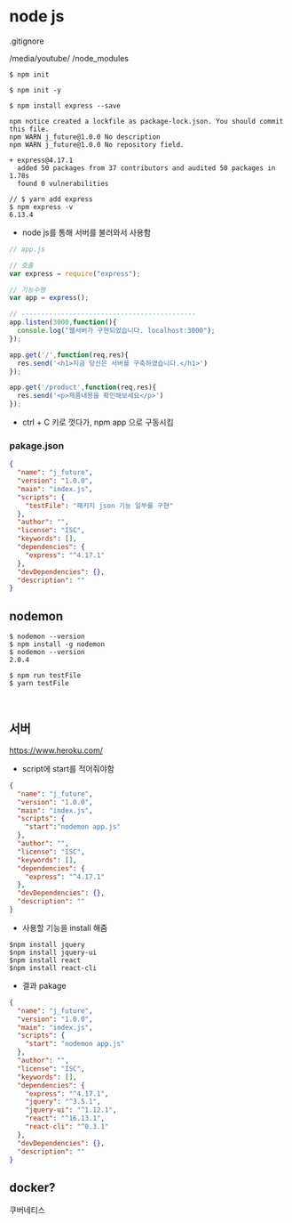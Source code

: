 # node js



.gitignore

/media/youtube/
/node_modules

```shell
$ npm init 

$ npm init -y

$ npm install express --save

npm notice created a lockfile as package-lock.json. You should commit this file.
npm WARN j_future@1.0.0 No description
npm WARN j_future@1.0.0 No repository field.

+ express@4.17.1
  added 50 packages from 37 contributors and audited 50 packages in 1.78s
  found 0 vulnerabilities
  
// $ yarn add express
$ npm express -v
6.13.4
```



- node js를 통해 서버를 불러와서 사용함

```js
// app.js

// 호출
var express = require("express");

// 기능수행
var app = express();

// --------------------------------------------
app.listen(3000,function(){
  console.log("웹서버가 구현되었습니다. localhost:3000");
});

app.get('/',function(req,res){
  res.send('<h1>지금 당신은 서버를 구축하였습니다.</h1>')
});

app.get('/product',function(req,res){
  res.send('<p>제품내용을 확인해보세요</p>')
});
```

- ctrl + C 키로 껏다가, npm app 으로 구동시킴



### pakage.json

```json
{
  "name": "j_future",
  "version": "1.0.0",
  "main": "index.js",
  "scripts": {
    "testFile": "패키지 json 기능 일부를 구현"
  },
  "author": "",
  "license": "ISC",
  "keywords": [],
  "dependencies": {
    "express": "^4.17.1"
  },
  "devDependencies": {},
  "description": ""
}

```



## nodemon

```shell
$ nodemon --version
$ npm install -g nodemon
$ nodemon --version
2.0.4

$ npm run testFile
$ yarn testFile



```





## 서버

https://www.heroku.com/

- script에 start를 적어줘야함

```json
{
  "name": "j_future",
  "version": "1.0.0",
  "main": "index.js",
  "scripts": {
    "start":"nodemon app.js"
  },
  "author": "",
  "license": "ISC",
  "keywords": [],
  "dependencies": {
    "express": "^4.17.1"
  },
  "devDependencies": {},
  "description": ""
}

```

- 사용할 기능을 install 해줌

```shell
$npm install jquery
$npm install jquery-ui
$npm install react
$npm install react-cli
```



- 결과 pakage

```json
{
  "name": "j_future",
  "version": "1.0.0",
  "main": "index.js",
  "scripts": {
    "start": "nodemon app.js"
  },
  "author": "",
  "license": "ISC",
  "keywords": [],
  "dependencies": {
    "express": "^4.17.1",
    "jquery": "^3.5.1",
    "jquery-ui": "^1.12.1",
    "react": "^16.13.1",
    "react-cli": "^0.3.1"
  },
  "devDependencies": {},
  "description": ""
}

```



## docker?

쿠버네티스
